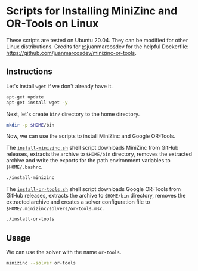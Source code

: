 # Scripts for Installing MiniZinc and OR-Tools on Linux
These scripts are tested on Ubuntu 20.04. They can be modified for other Linux distributions. Credits for @juanmarcosdev for the helpful Dockerfile: https://github.com/juanmarcosdev/minizinc-or-tools.


## Instructions
Let's install `wget` if we don't already have it.

```bash
apt-get update
apt-get install wget -y
```

Next, let's create `bin/` directory to the home directory.

```bash
mkdir -p $HOME/bin
```

Now, we can use the scripts to install MiniZinc and Google OR-Tools.

The [`install-minizinc.sh`](./install-minizinc.sh) shell script downloads MiniZinc from GitHub releases, extracts the archive to `$HOME/bin` directory, removes the extracted archive and write the exports for the path environment variables to `$HOME/.bashrc`.

```bash
./install-minizinc
```

The [`install-or-tools.sh`](./install-or-tools.sh) shell script downloads Google OR-Tools from GitHub releases, extracts the archive to `$HOME/bin` directory, removes the extracted archive and creates a solver configuration file to `$HOME/.minizinc/solvers/or-tools.msc`.

```bash
./install-or-tools
```

## Usage
We can use the solver with the name `or-tools`.

```bash
minizinc --solver or-tools
```
